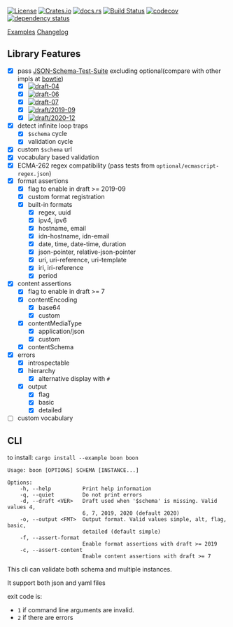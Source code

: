[![License](https://img.shields.io/badge/License-Apache%202.0-blue.svg)](https://opensource.org/licenses/Apache-2.0)
[![Crates.io](https://img.shields.io/crates/v/boon.svg)](https://crates.io/crates/boon)
[![docs.rs](https://docs.rs/boon/badge.svg)](https://docs.rs/boon/)
[![Build Status](https://github.com/santhosh-tekuri/boon/actions/workflows/rust.yml/badge.svg?branch=main)](https://github.com/santhosh-tekuri/boon/actions/workflows/rust.yml)
[![codecov](https://codecov.io/gh/santhosh-tekuri/boon/branch/main/graph/badge.svg?token=A2YC4A0BLG)](https://codecov.io/gh/santhosh-tekuri/boon)
[![dependency status](https://deps.rs/repo/github/Santhosh-tekuri/boon/status.svg?refresh)](https://deps.rs/repo/github/Santhosh-tekuri/boon)

[Examples](https://github.com/santhosh-tekuri/boon/blob/main/tests/examples.rs)
[Changelog](https://github.com/santhosh-tekuri/boon/blob/main/CHANGELOG.md)

## Library Features

- [x] pass [JSON-Schema-Test-Suite](https://github.com/json-schema-org/JSON-Schema-Test-Suite) excluding optional(compare with other impls at [bowtie](https://bowtie-json-schema.github.io/bowtie/#))
  - [x] [![draft-04](https://img.shields.io/endpoint?url=https://bowtie.report/badges/rust-boon/compliance/draft4.json)](https://bowtie.report/#/dialects/draft4)
  - [x] [![draft-06](https://img.shields.io/endpoint?url=https://bowtie.report/badges/rust-boon/compliance/draft6.json)](https://bowtie.report/#/dialects/draft6)
  - [x] [![draft-07](https://img.shields.io/endpoint?url=https://bowtie.report/badges/rust-boon/compliance/draft7.json)](https://bowtie.report/#/dialects/draft7)
  - [x] [![draft/2019-09](https://img.shields.io/endpoint?url=https://bowtie.report/badges/rust-boon/compliance/draft2019-09.json)](https://bowtie.report/#/dialects/draft2019-09)
  - [x] [![draft/2020-12](https://img.shields.io/endpoint?url=https://bowtie.report/badges/rust-boon/compliance/draft2020-12.json)](https://bowtie.report/#/dialects/draft2020-12)
- [x] detect infinite loop traps
  - [x] `$schema` cycle
  - [x] validation cycle
- [x] custom `$schema` url
- [x] vocabulary based validation
- [x] ECMA-262 regex compatibility (pass tests from `optional/ecmascript-regex.json`)
- [x] format assertions
  - [x] flag to enable in draft >= 2019-09
  - [x] custom format registration
  - [x] built-in formats
    - [x] regex, uuid
    - [x] ipv4, ipv6
    - [x] hostname, email
    - [x] idn-hostname, idn-email
    - [x] date, time, date-time, duration
    - [x] json-pointer, relative-json-pointer
    - [x] uri, uri-reference, uri-template
    - [x] iri, iri-reference
    - [x] period
- [x] content assertions
  - [x] flag to enable in draft >= 7
  - [x] contentEncoding
    - [x] base64
    - [x] custom
  - [x] contentMediaType
    - [x] application/json
    - [x] custom
  - [x] contentSchema
- [x] errors
  - [x] introspectable
  - [x] hierarchy
    - [x] alternative display with `#`
  - [x] output
    - [x] flag
    - [x] basic
    - [x] detailed
- [ ] custom vocabulary

## CLI

to install: `cargo install --example boon boon`

```
Usage: boon [OPTIONS] SCHEMA [INSTANCE...]

Options:
    -h, --help          Print help information
    -q, --quiet         Do not print errors
    -d, --draft <VER>   Draft used when '$schema' is missing. Valid values 4,
                        6, 7, 2019, 2020 (default 2020)
    -o, --output <FMT>  Output format. Valid values simple, alt, flag, basic,
                        detailed (default simple)
    -f, --assert-format
                        Enable format assertions with draft >= 2019
    -c, --assert-content
                        Enable content assertions with draft >= 7
```

This cli can validate both schema and multiple instances.

It support both json and yaml files

exit code is: 
- `1` if command line arguments are invalid.
- `2` if there are errors
